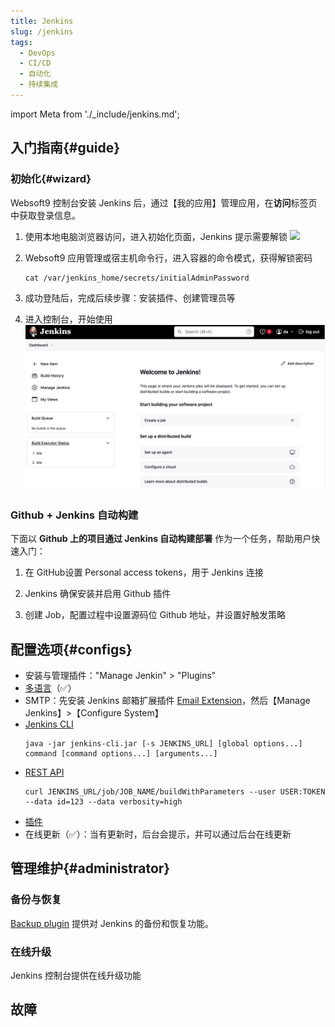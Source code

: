 ```yaml
---
title: Jenkins
slug: /jenkins
tags:
  - DevOps
  - CI/CD
  - 自动化
  - 持续集成
---
```


import Meta from './_include/jenkins.md';

<Meta name="meta" />

## 入门指南{#guide}

### 初始化{#wizard}

Websoft9 控制台安装 Jenkins 后，通过【我的应用】管理应用，在**访问**标签页中获取登录信息。  

1. 使用本地电脑浏览器访问，进入初始化页面，Jenkins 提示需要解锁
   ![](https://libs.websoft9.com/Websoft9/DocsPicture/zh/jenkins/jenkins-installstart-websoft9.png)

2. Websoft9 应用管理或宿主机命令行，进入容器的命令模式，获得解锁密码

   ```
   cat /var/jenkins_home/secrets/initialAdminPassword
   ```

3. 成功登陆后，完成后续步骤：安装插件、创建管理员等  

4. 进入控制台，开始使用
   ![](./assets/jekins-backend-websoft9.png)

### Github + Jenkins 自动构建

下面以 **Github 上的项目通过 Jenkins 自动构建部署** 作为一个任务，帮助用户快速入门：

1. 在 GitHub设置 Personal access tokens，用于 Jenkins 连接

2. Jenkins 确保安装并启用 Github 插件

3. 创建 Job，配置过程中设置源码位 Github 地址，并设置好触发策略

## 配置选项{#configs}

- 安装与管理插件："Manage Jenkin" > "Plugins"
- [多语言]((https://www.jenkins.io/doc/book/using/using-local-language/))（✅）
- SMTP：先安装 Jenkins 邮箱扩展插件 [Email Extension](https://plugins.jenkins.io/email-ext/)，然后【Manage Jenkins】>【Configure System】
- [Jenkins CLI](https://www.jenkins.io/zh/doc/book/managing/cli/) 
   ```
   java -jar jenkins-cli.jar [-s JENKINS_URL] [global options...] command [command options...] [arguments...]
   ```
- [REST API](https://www.jenkins.io/doc/book/using/remote-access-api/) 
   ```
   curl JENKINS_URL/job/JOB_NAME/buildWithParameters --user USER:TOKEN --data id=123 --data verbosity=high
   ```
- [插件](../jenkins#installplugin)
- 在线更新（✅）：当有更新时，后台会提示，并可以通过后台在线更新

## 管理维护{#administrator}

### 备份与恢复

[Backup plugin](https://plugins.jenkins.io/backup/) 提供对 Jenkins 的备份和恢复功能。  

### 在线升级

Jenkins 控制台提供在线升级功能

## 故障